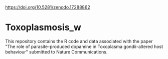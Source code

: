 https://doi.org/10.5281/zenodo.17288862

# Toxoplasmosis\_w

This repository contains the R code and data associated with the paper "The role of parasite-produced dopamine in Toxoplasma gondii-altered host behaviour" submitted to Nature Communications.

